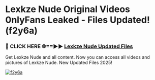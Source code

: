 # Lexkze Nude Original Videos 0nlyFans Leaked - Files Updated! (f2y6a)

<h3>🔴 CLICK HERE 🌐==►► <a href="https://tinyurl.com/yc6ubb5a" rel="nofollow">Lexkze Nude Updated Files</a></h3>

Get Lexkze Nude and all content. Now you can access all videos and pictures of Lexkze Nude. New Updated Files 2025!

[![f2y6a](https://i.imgur.com/7eu0CRL.gif)](https://tinyurl.com/yc6ubb5a)
